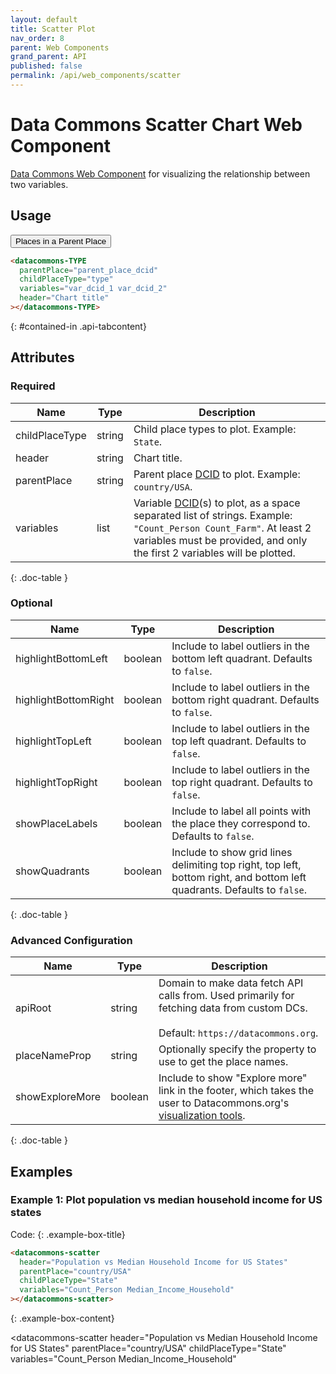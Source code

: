 ```yaml
---
layout: default
title: Scatter Plot
nav_order: 8
parent: Web Components
grand_parent: API
published: false
permalink: /api/web_components/scatter
---
```


# Data Commons Scatter Chart Web Component

[Data Commons Web Component](/api/web_components/) for visualizing the relationship
between two variables.

## Usage

<div class="api-tab">
  <button id="get-button" class="api-tablink" onclick="openTab(event, 'contained-in')">
    Places in a Parent Place
  </button>
</div>

```html
<datacommons-TYPE
  parentPlace="parent_place_dcid"
  childPlaceType="type"
  variables="var_dcid_1 var_dcid_2"
  header="Chart title"
></datacommons-TYPE>
```
{: #contained-in .api-tabcontent}

<script src="/assets/js/syntax_highlighting.js"></script>
<script src="/assets/js/api-doc-tabs.js"></script>

## Attributes

### Required

| Name           | Type   | Description                                                                                                                                                                                                         |
| -------------- | ------ | ------------------------------------------------------------------------------------------------------------------------------------------------------------------------------------------------------------------- |
| childPlaceType | string | Child place types to plot. Example: `State`.                                                                                                                                                                        |
| header         | string | Chart title.                                                                                                                                                                                                        |
| parentPlace    | string | Parent place [DCID](/glossary.html#dcid) to plot. Example: `country/USA`.                                                                                                                                           |
| variables      | list   | Variable [DCID](/glossary.html#dcid)(s) to plot, as a space separated list of strings. Example: `"Count_Person Count_Farm"`. At least 2 variables must be provided, and only the first 2 variables will be plotted. |
{: .doc-table }

### Optional

| Name                 | Type    | Description                                                                                                              |
| -------------------- | ------- | ------------------------------------------------------------------------------------------------------------------------ |
| highlightBottomLeft  | boolean | Include to label outliers in the bottom left quadrant. Defaults to `false`.                                              |
| highlightBottomRight | boolean | Include to label outliers in the bottom right quadrant. Defaults to `false`.                                             |
| highlightTopLeft     | boolean | Include to label outliers in the top left quadrant. Defaults to `false`.                                                 |
| highlightTopRight    | boolean | Include to label outliers in the top right quadrant. Defaults to `false`.                                                |
| showPlaceLabels      | boolean | Include to label all points with the place they correspond to.  Defaults to `false`.                                     |
| showQuadrants        | boolean | Include to show grid lines delimiting top right, top left, bottom right, and bottom left quadrants. Defaults to `false`. |
{: .doc-table }

### Advanced Configuration

| Name            | Type    | Description                                                                                                                                                      |
| --------------- | ------- | ---------------------------------------------------------------------------------------------------------------------------------------------------------------- |
| apiRoot         | string  | Domain to make data fetch API calls from. Used primarily for fetching data from custom DCs.<br /><br />Default: `https://datacommons.org`.                       |
| placeNameProp   | string  | Optionally specify the property to use to get the place names.                                                                                                   |
| showExploreMore | boolean | Include to show "Explore more" link in the footer, which takes the user to Datacommons.org's [visualization tools](https://datacommons.org/tools/visualization). |
{: .doc-table }

## Examples

### Example 1: Plot population vs median household income for US states

Code:
{: .example-box-title}
```html
<datacommons-scatter
  header="Population vs Median Household Income for US States"
  parentPlace="country/USA"
  childPlaceType="State"
  variables="Count_Person Median_Income_Household"
></datacommons-scatter>
```
{: .example-box-content}

<datacommons-scatter
  header="Population vs Median Household Income for US States"
  parentPlace="country/USA"
  childPlaceType="State"
  variables="Count_Person Median_Income_Household"
></datacommons-scatter>
